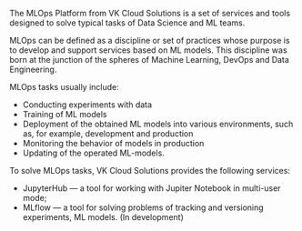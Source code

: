 The MLOps Platform from VK Cloud Solutions is a set of services and tools designed to solve typical tasks of Data Science and ML teams.

MLOps can be defined as a discipline or set of practices whose purpose is to develop and support services based on ML models. This discipline was born at the junction of the spheres of Machine Learning, DevOps and Data Engineering.

MLOps tasks usually include:

- Conducting experiments with data
- Training of ML models
- Deployment of the obtained ML models into various environments, such as, for example, development and production
- Monitoring the behavior of models in production
- Updating of the operated ML-models.

To solve MLOps tasks, VK Cloud Solutions provides the following services:

- JupyterHub — a tool for working with Jupiter Notebook in multi-user mode;
- MLflow — a tool for solving problems of tracking and versioning experiments, ML models. (In development)
